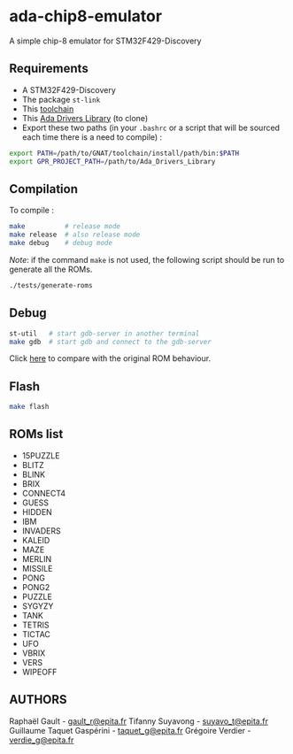 # ada-chip8-emulator

A simple chip-8 emulator for STM32F429-Discovery

## Requirements

* A STM32F429-Discovery
* The package `st-link`
* This [toolchain](http://mirrors.cdn.adacore.com/art/5b0c1227a3f5d7097625478d)
* This [Ada Drivers Library](https://github.com/AdaCore/Ada_Drivers_Library) (to clone)
* Export these two paths (in your `.bashrc` or a script that will be sourced each time there is a need to compile) :
```bash
export PATH=/path/to/GNAT/toolchain/install/path/bin:$PATH
export GPR_PROJECT_PATH=/path/to/Ada_Drivers_Library
```

## Compilation

To compile :
``` bash
make          # release mode
make release  # also release mode
make debug    # debug mode
```

*Note*: if the command `make` is not used, the following script should be run to generate all the ROMs.
```bash
./tests/generate-roms
```

## Debug

``` bash
st-util   # start gdb-server in another terminal
make gdb  # start gdb and connect to the gdb-server
```

Click [here](https://rawgit.com/alexanderdickson/Chip-8-Emulator/master/index.html) to compare with the original ROM behaviour.

## Flash

``` bash
make flash
```

## ROMs list

* 15PUZZLE
* BLITZ
* BLINK
* BRIX
* CONNECT4
* GUESS
* HIDDEN
* IBM
* INVADERS
* KALEID
* MAZE
* MERLIN
* MISSILE
* PONG
* PONG2
* PUZZLE
* SYGYZY
* TANK
* TETRIS
* TICTAC
* UFO
* VBRIX
* VERS
* WIPEOFF

## AUTHORS

Raphaël Gault - <gault_r@epita.fr>
Tifanny Suyavong - <suyavo_t@epita.fr>
Guillaume Taquet Gaspérini - <taquet_g@epita.fr>
Grégoire Verdier - <verdie_g@epita.fr>
